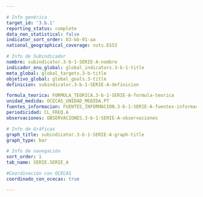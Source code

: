 ```yaml
---

# Info genérica
target_id: '3.b.1'
reporting_status: complete
data_non_statistical: false
indicator_sort_order: 03-bb-01-aa
national_geographical_coverage: nuts.ES53

# Info de Subindicador
nombre: subindicator.3-b-1-SERIE-A-nombre
indicador_onu_global: global_indicators.3-b-1-title
meta_global: global_targets.3-b-title
objetivo_global: global_goals.3-title
definicion: subindicator.3-b-1-SERIE-A-definicion

formula_teorica: FORMULA_TEORICA.3-b-1-SERIE-A-formula-teorica
unidad_medida: OCECAS_UNIDAD_MEDIDA.PT
fuentes_informacion: FUENTES_INFORMACION.3-b-1-SERIE-A-fuentes-informacion
periodicidad: CL_FREQ.A
observaciones: OBSERVACIONES.3-b-1-SERIE-A-observaciones

# Info de Gráficas
graph_title: subindicator.3-b-1-SERIE-A-graph-title
graph_type: bar

# Info de navegación
sort_order: 1
tab_name: SERIE.SERIE_A

#Coordinación con OCECAS
coordinado_con_ocecas: true

---
```

